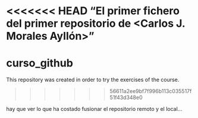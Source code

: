 <<<<<<< HEAD
“El primer fichero del primer repositorio de <Carlos J. Morales Ayllón>”
=======
# curso_github

This repository was created in order to try the exercises of the course.
>>>>>>> 56611a2ee9bf7f996b113c035517f51f43d348e0

hay que ver lo que ha costado fusionar el repositorio remoto y el local...
